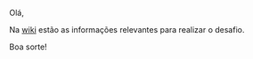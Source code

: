 Olá,

Na [wiki](https://github.com/trinca137/trinca-challenge/wiki/Comece-por-aqui) estão as informações relevantes para realizar o desafio. 

Boa sorte!

